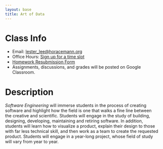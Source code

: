 ```yaml
---
layout: base
title: Art of Data
---
```

# Class Info
  - Email: [lester_lee@horacemann.org](mailto:lester_lee@horacemann.org)
  - Office Hours: [Sign up for a time slot](/TODO)
  - [Homework Resubmission Form](https://forms.gle/iyR3c6xHg9vbcnNe9)
  - Assignments, discussions, and grades will be posted on Google Classroom.

# Description
_Software Engineering_ will immerse students in the process of creating software and highlight how the field is one that walks a fine line between the creative and scientific. Students will engage in the study of building, designing, developing, maintaining and retiring software. In addition, students will learn how to visualize a product, explain their design to those with far less technical skill, and then work as a team to create the requested product. Students will engage in a year-long project, whose field of study will vary from year to year.
